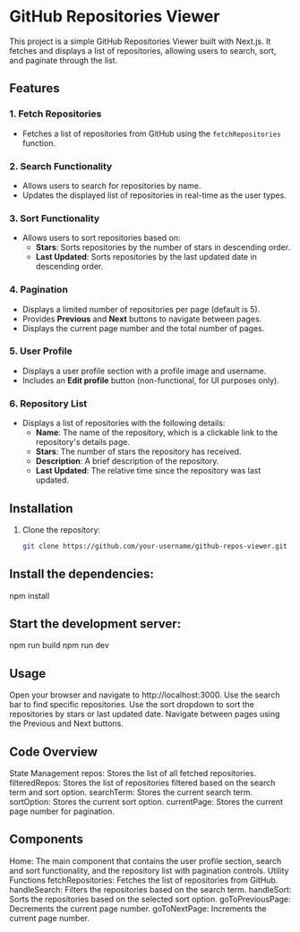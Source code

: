 # GitHub Repositories Viewer

This project is a simple GitHub Repositories Viewer built with Next.js. It fetches and displays a list of repositories, allowing users to search, sort, and paginate through the list.

## Features

### 1. Fetch Repositories
- Fetches a list of repositories from GitHub using the `fetchRepositories` function.

### 2. Search Functionality
- Allows users to search for repositories by name.
- Updates the displayed list of repositories in real-time as the user types.

### 3. Sort Functionality
- Allows users to sort repositories based on:
  - **Stars**: Sorts repositories by the number of stars in descending order.
  - **Last Updated**: Sorts repositories by the last updated date in descending order.

### 4. Pagination
- Displays a limited number of repositories per page (default is 5).
- Provides **Previous** and **Next** buttons to navigate between pages.
- Displays the current page number and the total number of pages.

### 5. User Profile
- Displays a user profile section with a profile image and username.
- Includes an **Edit profile** button (non-functional, for UI purposes only).

### 6. Repository List
- Displays a list of repositories with the following details:
  - **Name**: The name of the repository, which is a clickable link to the repository's details page.
  - **Stars**: The number of stars the repository has received.
  - **Description**: A brief description of the repository.
  - **Last Updated**: The relative time since the repository was last updated.

## Installation

1. Clone the repository:
   ```bash
   git clone https://github.com/your-username/github-repos-viewer.git
## Install the dependencies:
npm install
## Start the development server:
npm run build
npm run dev

## Usage
Open your browser and navigate to http://localhost:3000.
Use the search bar to find specific repositories.
Use the sort dropdown to sort the repositories by stars or last updated date.
Navigate between pages using the Previous and Next buttons.

## Code Overview

State Management
repos: Stores the list of all fetched repositories.
filteredRepos: Stores the list of repositories filtered based on the search term and sort option.
searchTerm: Stores the current search term.
sortOption: Stores the current sort option.
currentPage: Stores the current page number for pagination.

## Components

Home: The main component that contains the user profile section, search and sort functionality, and the repository list with pagination controls.
Utility Functions
fetchRepositories: Fetches the list of repositories from GitHub.
handleSearch: Filters the repositories based on the search term.
handleSort: Sorts the repositories based on the selected sort option.
goToPreviousPage: Decrements the current page number.
goToNextPage: Increments the current page number.

